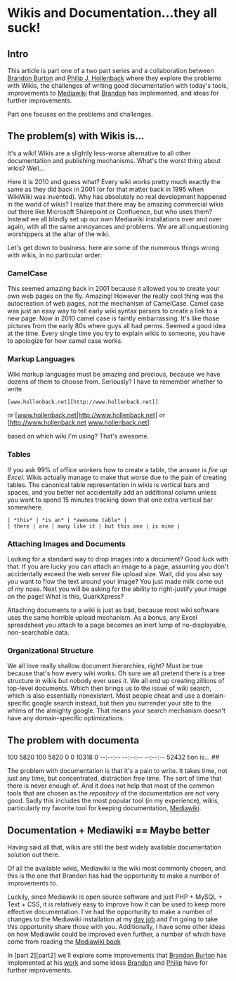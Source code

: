 # Wikis and Documentation...they all suck! #

## Intro ##

This article is part one of a two part series and a collaboration between [Brandon Burton][solarce] and [Philip J. Hollenback][philiph] where they explore the problems with Wikis, the challenges of writing good documentation with today's tools, improvements to [Mediawiki][mediawiki] that [Brandon][solarce] has implemented, and ideas for further improvements.

Part one focuses on the problems and challenges.

## The problem(s) with Wikis is... ##

It's a wiki!  Wikis are a slightly less-worse alternative to all other
documentation and publishing mechanisms. What's the worst thing about
wikis?  Well...

Here it is 2010 and guess what? Every wiki works pretty much exactly
the same as they did back in 2001 (or for that matter back in 1995
when WikiWiki was invented).  Why has absolutely no real development
happened in the world of wikis?  I realize that there may be amazing
commercial wikis out there like Microsoft Sharepoint or Confluence,
but who uses them? Instead we all blindly set up our own Mediawiki
installations over and over again, with all the same annoyances and
problems.  We are all unquestioning worshippers at the altar of the
wiki.

Let's get down to business: here are some of the numerous things
wrong with wikis, in no particular order:

### CamelCase

This seemed amazing back in 2001 because it allowed you to create your
own web pages on the fly. Amazing! However the really cool thing was
the autocreation of web pages, not the mechanism of CamelCase.
Camel case was just an easy way to tell early wiki syntax parsers to
create a link to a new page.  Now in 2010 camel case is faintly
embarrassing.  It's like those pictures from the early 80s where guys
all had perms.  Seemed a good idea at the time.  Every single time
you try to explain wikis to someone, you have to apologize for how
camel case works.

### Markup Languages

Wiki markup languages must be amazing and precious, because we have
dozens of them to choose from.  Seriously? I have to remember whether
to write

    [www.hollenback.net][http://www.hollenback.net]]
or
    [www.hollenback.net|http://www.hollenback.net]
or
    [http://www.hollenback.net www.hollenback.net]

based on which wiki I'm using?  That's awesome.

### Tables

If you ask 99% of office workers how to create a table, the answer is
*fire up Excel*.  Wikis actually manage to make that worse due to the
pain of creating tables.  The canonical table representation in wikis
is vertical bars and spaces, and you better not accidentally add an
additional column unless you want to spend 15 minutes tracking down
that one extra vertical bar somewhere.

    | *this* | *is an* | *awesome table* |
    | there | are | many like it | but this one | is mine |

### Attaching Images and Documents

Looking for a standard way to drop images into a document?  Good luck
with that. If you are lucky you can attach an image to a page,
assuming you don't accidentally exceed the web server file upload
size.  Wait, did you also say you want to flow the text around your
image?  You just made milk come out of my nose. Next you will be
asking for the ability to right-justify your image on the page! What
is this, QuarkXpress?

Attaching documents to a wiki is just as bad, because most wiki
software uses the same horrible upload mechanism.  As a bonus, any
Excel spreadsheet you attach to a page becomes an inert lump of
no-displayable, non-searchable data.

### Organizational Structure

We all love really shallow document hierarchies, right?  Must be true
because that's how every wiki works. Oh sure we all pretend there is a
tree structure in wikis but nobody ever uses it.  We all end up
creating zillions of top-level documents.  Which then brings us to the
issue of wiki search, which is also essentially nonexistent.  Most
people cheat and use a domain-specific google search instead, but then
you surrender your site to the whims of the almighty google.  That
means your search mechanism doesn't have any domain-specific
optimizations.


## The problem with documenta100  5820  100  5820    0     0  10318      0 --:--:-- --:--:-- --:--:-- 52432
tion is... ##

The problem with documentation is that it's a pain to write. It takes time, not just any time, but concentrated, distraction free time. The sort of time that there is never enough of. And it does not help that most of the common tools that are chosen as the _repository_ of the documentation are not very good. Sadly this includes the most popular tool (in my experience), wikis, particularly my favorite tool for keeping documentation, [Mediawiki][mediawiki].

## Documentation + Mediawiki == Maybe better ##

Having said all that, wikis are still the best widely available documentation solution out there.  

Of all the available wikis, Mediawiki is the wiki most commonly chosen, and this is the one that Brandon has had the opportunity to make a number of improvements to.

Luckily, since Mediawiki is open source software and just PHP + MySQL + Text + CSS, it is relatively easy to improve how it can be used to keep more effective documentation. I've had the opportunity to make a number of changes to the Mediawiki installation at my [day job][reliam] and I'm going to take this opportunity share those with you. Additionally, I have some other ideas on how Mediawiki could be improved even further, a number of which have come from reading the [Mediawiki book][mediawiki book]

In [part 2][part2] we'll explore some improvements that [Brandon Burton][solarce] has implemented at his [work][reliam] and some ideas [Brandon][solarce] and [Philip][philiph] have for further improvements.

[solarce]: http://www.twitter.com/solarce
[philiph]: http://www.twitter.com/philiph
[mediawiki]: http://www.mediawiki.org/
[reliam]: http:/www.reliam.com/
[mediawiki book]: http://oreilly.com/catalog/9780596519681
